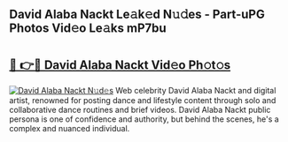 ## David Alaba Nackt Le𝚊k𝚎d N𝚞𝚍es - Part-uPG Photos Vid𝚎o Le𝚊ks mP7bu

# <h2><a href="http://fb2mqg.evod.top/?m=David+Alaba+Nackt">🔗 👉🔴 David Alaba Nackt Vid𝚎o Ph𝚘t𝚘s</a></h2>

[![David Alaba Nackt N𝚞d𝚎s](https://i.imgur.com/8V9OHl7.gif)](http://fb2mqg.evod.top/?m=David+Alaba+Nackt)
Web celebrity David Alaba Nackt and digital artist, renowned for posting dance and lifestyle content through solo and collaborative dance routines and brief videos. David Alaba Nackt public persona is one of confidence and authority, but behind the scenes, he's a complex and nuanced individual. 
